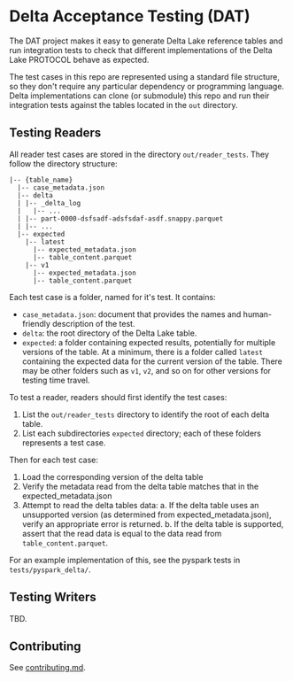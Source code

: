 # Delta Acceptance Testing (DAT)

The DAT project makes it easy to generate Delta Lake reference tables and run integration tests to check that different implementations of the Delta Lake PROTOCOL behave as expected.

The test cases in this repo are represented using a standard file structure, so they don't require any particular dependency or programming language. Delta implementations can clone (or submodule) this repo and run their integration tests against the tables located in the `out` directory.

## Testing Readers

All reader test cases are stored in the directory `out/reader_tests`. They follow the directory structure:

```
|-- {table_name}
  |-- case_metadata.json
  |-- delta
  | |-- _delta_log
  |   |-- ...
  | |-- part-0000-dsfsadf-adsfsdaf-asdf.snappy.parquet
  | |-- ...
  |-- expected
    |-- latest
      |-- expected_metadata.json
      |-- table_content.parquet
    |-- v1
      |-- expected_metadata.json
      |-- table_content.parquet
```

Each test case is a folder, named for it's test. It contains:

 * `case_metadata.json`: document that provides the names and human-friendly description of the test.
 * `delta`: the root directory of the Delta Lake table.
 * `expected`: a folder containing expected results, potentially for multiple versions of the table. At a minimum, there is a folder called `latest` containing the expected data for the current version of the table. There may be other folders such as `v1`, `v2`, and so on for other versions for testing time travel. 

To test a reader, readers should first identify the test cases:

 1. List the `out/reader_tests` directory to identify the root of each delta table.
 2. List each subdirectories `expected` directory; each of these folders represents a test case.

Then for each test case:

 1. Load the corresponding version of the delta table
 2. Verify the metadata read from the delta table matches that in the expected_metadata.json
 3. Attempt to read the delta tables data:
   a. If the delta table uses an unsupported version (as determined from expected_metadata.json), verify an appropriate error is returned.
   b. If the delta table is supported, assert that the read data is equal to the data read from `table_content.parquet`.

For an example implementation of this, see the pyspark tests in `tests/pyspark_delta/`.

## Testing Writers

TBD.

## Contributing

See [contributing.md](./contributing.md).
